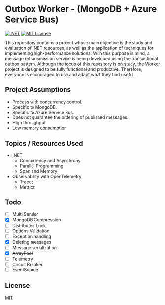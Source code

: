 # Outbox Worker - (MongoDB + Azure Service Bus)
[![.NET](https://github.com/msnts/outbox-worker/actions/workflows/dotnet.yml/badge.svg)](https://github.com/msnts/outbox-worker/actions/workflows/dotnet.yml)
[![MIT License](https://img.shields.io/badge/License-MIT-green.svg)](https://choosealicense.com/licenses/mit/)

This repository contains a project whose main objective is the study and evaluation of .NET resources, as well as the application of techniques for implementing high-performance solutions.
With this purpose in mind, a message retransmission service is being developed using the transactional outbox pattern.
Although the focus of this repository is on study, the Worker project is designed to be fully functional and productive. Therefore, everyone is encouraged to use and adapt what they find useful.

## Project Assumptions

* Process with concurrency control.
* Specific to MongoDB.
* Specific to Azure Service Bus.
* Does not guarantee the ordering of published messages.
* High throughput
* Low memory consumption

## Topics / Resources Used

* .NET
  - Concurrency and Asynchrony
  - Parallel Programming
  - Span<T> and Memory<T>
* Observability with OpenTelemetry
  - Traces
  - Metrics

## Todo

- [ ] Multi Sender
- [x] MongoDB Compression 
- [ ] Distributed Lock
- [ ] Options Validation
- [ ] Exception handling
- [x] Deleting messages
- [ ] Message serialization
- [x] ~~ArrayPool~~
- [ ] Telemetry
- [ ] Circuit Breaker
- [ ] EventSource

## License
[MIT](https://choosealicense.com/licenses/mit/)